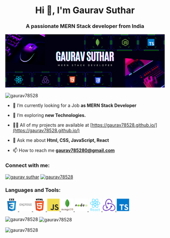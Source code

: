 <h1 align="center">Hi 👋, I'm Gaurav Suthar</h1>
<h3 align="center">A passionate MERN Stack developer from India</h3>

![logo](https://github.com/gaurav78528/gaurav78528/blob/main/cover.png)

<p align="left"> <img src="https://komarev.com/ghpvc/?username=gaurav78528&label=Profile%20views&color=0e75b6&style=plastic" alt="gaurav78528" /> </p>

- 🔭 I’m currently looking for a Job **as MERN Stack Developer**

- 🌱 I’m exploring **new Technologies.**

- 👨‍💻 All of my projects are available at [https://gaurav78528.github.io/](https://gaurav78528.github.io/)

- 💬 Ask me about **Html, CSS, JavaScript, React**

- 📫 How to reach me **gaurav785280@gmail.com**

<h3 align="left">Connect with me:</h3>
<p align="left">
<a href="https://linkedin.com/in/gaurav suthar" target="blank"><img align="center" src="https://raw.githubusercontent.com/rahuldkjain/github-profile-readme-generator/master/src/images/icons/Social/linked-in-alt.svg" alt="gaurav suthar" height="30" width="40" /></a>
<a href="https://codesandbox.com/gaurav78528" target="blank"><img align="center" src="https://raw.githubusercontent.com/rahuldkjain/github-profile-readme-generator/master/src/images/icons/Social/codesandbox.svg" alt="gaurav78528" height="30" width="40" /></a>
</p>

<h3 align="left">Languages and Tools:</h3>
<p align="left"> <a href="https://www.w3schools.com/css/" target="_blank" rel="noreferrer"> <img src="https://raw.githubusercontent.com/devicons/devicon/master/icons/css3/css3-original-wordmark.svg" alt="css3" width="40" height="40"/> </a> <a href="https://expressjs.com" target="_blank" rel="noreferrer"> <img src="https://raw.githubusercontent.com/devicons/devicon/master/icons/express/express-original-wordmark.svg" alt="express" width="40" height="40"/> </a> <a href="https://www.w3.org/html/" target="_blank" rel="noreferrer"> <img src="https://raw.githubusercontent.com/devicons/devicon/master/icons/html5/html5-original-wordmark.svg" alt="html5" width="40" height="40"/> </a> <a href="https://developer.mozilla.org/en-US/docs/Web/JavaScript" target="_blank" rel="noreferrer"> <img src="https://raw.githubusercontent.com/devicons/devicon/master/icons/javascript/javascript-original.svg" alt="javascript" width="40" height="40"/> </a> <a href="https://www.mongodb.com/" target="_blank" rel="noreferrer"> <img src="https://raw.githubusercontent.com/devicons/devicon/master/icons/mongodb/mongodb-original-wordmark.svg" alt="mongodb" width="40" height="40"/> </a> <a href="https://nodejs.org" target="_blank" rel="noreferrer"> <img src="https://raw.githubusercontent.com/devicons/devicon/master/icons/nodejs/nodejs-original-wordmark.svg" alt="nodejs" width="40" height="40"/> </a> <a href="https://reactjs.org/" target="_blank" rel="noreferrer"> <img src="https://raw.githubusercontent.com/devicons/devicon/master/icons/react/react-original-wordmark.svg" alt="react" width="40" height="40"/> </a> <a href="https://redux.js.org" target="_blank" rel="noreferrer"> <img src="https://raw.githubusercontent.com/devicons/devicon/master/icons/redux/redux-original.svg" alt="redux" width="40" height="40"/> </a> <a href="https://www.typescriptlang.org/" target="_blank" rel="noreferrer"> <img src="https://raw.githubusercontent.com/devicons/devicon/master/icons/typescript/typescript-original.svg" alt="typescript" width="40" height="40"/> </a> </p>

<p><img align="left" src="https://github-readme-stats.vercel.app/api/top-langs?username=gaurav78528&show_icons=true&title_color=ffc800&text_color=ffffff&bg_color=010000&locale=en&layout=compact" alt="gaurav78528" /></p>

<p>&nbsp;<img align="center" src="https://github-readme-stats.vercel.app/api?username=gaurav78528&show_icons=true&title_color=37c0fb&text_color=ffffff&bg_color=010000&locale=en" alt="gaurav78528" /></p>

<p><img align="center" src="https://github-readme-streak-stats.herokuapp.com/?user=gaurav78528&theme=highcontrast" alt="gaurav78528" /></p>
